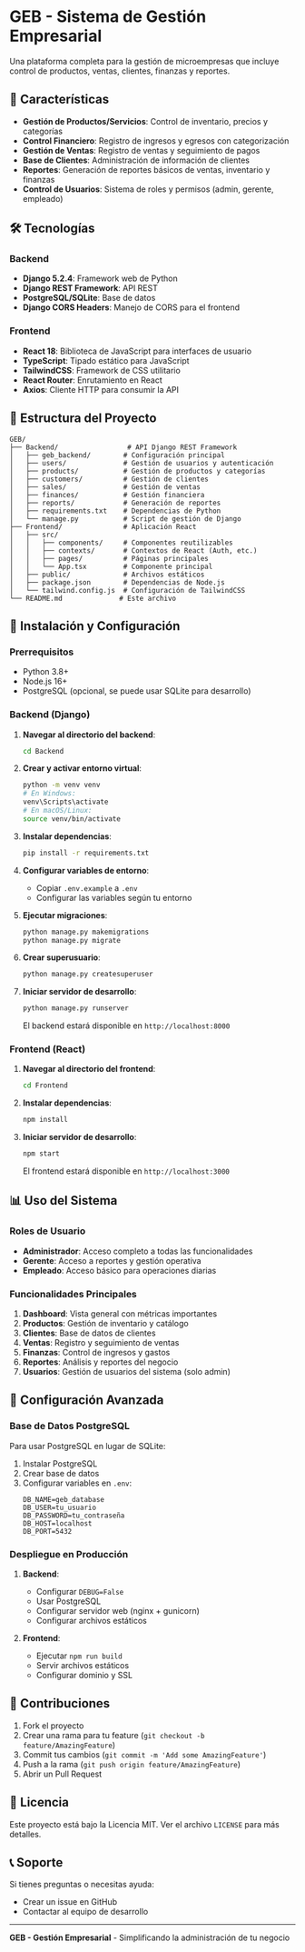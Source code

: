 # GEB - Sistema de Gestión Empresarial

Una plataforma completa para la gestión de microempresas que incluye control de productos, ventas, clientes, finanzas y reportes.

## 🚀 Características

- **Gestión de Productos/Servicios**: Control de inventario, precios y categorías
- **Control Financiero**: Registro de ingresos y egresos con categorización
- **Gestión de Ventas**: Registro de ventas y seguimiento de pagos
- **Base de Clientes**: Administración de información de clientes
- **Reportes**: Generación de reportes básicos de ventas, inventario y finanzas
- **Control de Usuarios**: Sistema de roles y permisos (admin, gerente, empleado)

## 🛠️ Tecnologías

### Backend
- **Django 5.2.4**: Framework web de Python
- **Django REST Framework**: API REST
- **PostgreSQL/SQLite**: Base de datos
- **Django CORS Headers**: Manejo de CORS para el frontend

### Frontend
- **React 18**: Biblioteca de JavaScript para interfaces de usuario
- **TypeScript**: Tipado estático para JavaScript
- **TailwindCSS**: Framework de CSS utilitario
- **React Router**: Enrutamiento en React
- **Axios**: Cliente HTTP para consumir la API

## 📁 Estructura del Proyecto

```
GEB/
├── Backend/                 # API Django REST Framework
│   ├── geb_backend/        # Configuración principal
│   ├── users/              # Gestión de usuarios y autenticación
│   ├── products/           # Gestión de productos y categorías
│   ├── customers/          # Gestión de clientes
│   ├── sales/              # Gestión de ventas
│   ├── finances/           # Gestión financiera
│   ├── reports/            # Generación de reportes
│   ├── requirements.txt    # Dependencias de Python
│   └── manage.py           # Script de gestión de Django
├── Frontend/               # Aplicación React
│   ├── src/
│   │   ├── components/     # Componentes reutilizables
│   │   ├── contexts/       # Contextos de React (Auth, etc.)
│   │   ├── pages/          # Páginas principales
│   │   └── App.tsx         # Componente principal
│   ├── public/             # Archivos estáticos
│   ├── package.json        # Dependencias de Node.js
│   └── tailwind.config.js  # Configuración de TailwindCSS
└── README.md              # Este archivo
```

## 🚀 Instalación y Configuración

### Prerrequisitos
- Python 3.8+
- Node.js 16+
- PostgreSQL (opcional, se puede usar SQLite para desarrollo)

### Backend (Django)

1. **Navegar al directorio del backend**:
   ```bash
   cd Backend
   ```

2. **Crear y activar entorno virtual**:
   ```bash
   python -m venv venv
   # En Windows:
   venv\Scripts\activate
   # En macOS/Linux:
   source venv/bin/activate
   ```

3. **Instalar dependencias**:
   ```bash
   pip install -r requirements.txt
   ```

4. **Configurar variables de entorno**:
   - Copiar `.env.example` a `.env`
   - Configurar las variables según tu entorno

5. **Ejecutar migraciones**:
   ```bash
   python manage.py makemigrations
   python manage.py migrate
   ```

6. **Crear superusuario**:
   ```bash
   python manage.py createsuperuser
   ```

7. **Iniciar servidor de desarrollo**:
   ```bash
   python manage.py runserver
   ```

   El backend estará disponible en `http://localhost:8000`

### Frontend (React)

1. **Navegar al directorio del frontend**:
   ```bash
   cd Frontend
   ```

2. **Instalar dependencias**:
   ```bash
   npm install
   ```

3. **Iniciar servidor de desarrollo**:
   ```bash
   npm start
   ```

   El frontend estará disponible en `http://localhost:3000`

## 📊 Uso del Sistema

### Roles de Usuario

- **Administrador**: Acceso completo a todas las funcionalidades
- **Gerente**: Acceso a reportes y gestión operativa
- **Empleado**: Acceso básico para operaciones diarias

### Funcionalidades Principales

1. **Dashboard**: Vista general con métricas importantes
2. **Productos**: Gestión de inventario y catálogo
3. **Clientes**: Base de datos de clientes
4. **Ventas**: Registro y seguimiento de ventas
5. **Finanzas**: Control de ingresos y gastos
6. **Reportes**: Análisis y reportes del negocio
7. **Usuarios**: Gestión de usuarios del sistema (solo admin)

## 🔧 Configuración Avanzada

### Base de Datos PostgreSQL

Para usar PostgreSQL en lugar de SQLite:

1. Instalar PostgreSQL
2. Crear base de datos
3. Configurar variables en `.env`:
   ```
   DB_NAME=geb_database
   DB_USER=tu_usuario
   DB_PASSWORD=tu_contraseña
   DB_HOST=localhost
   DB_PORT=5432
   ```

### Despliegue en Producción

1. **Backend**:
   - Configurar `DEBUG=False`
   - Usar PostgreSQL
   - Configurar servidor web (nginx + gunicorn)
   - Configurar archivos estáticos

2. **Frontend**:
   - Ejecutar `npm run build`
   - Servir archivos estáticos
   - Configurar dominio y SSL

## 🤝 Contribuciones

1. Fork el proyecto
2. Crear una rama para tu feature (`git checkout -b feature/AmazingFeature`)
3. Commit tus cambios (`git commit -m 'Add some AmazingFeature'`)
4. Push a la rama (`git push origin feature/AmazingFeature`)
5. Abrir un Pull Request

## 📝 Licencia

Este proyecto está bajo la Licencia MIT. Ver el archivo `LICENSE` para más detalles.

## 📞 Soporte

Si tienes preguntas o necesitas ayuda:
- Crear un issue en GitHub
- Contactar al equipo de desarrollo

---

**GEB - Gestión Empresarial** - Simplificando la administración de tu negocio
